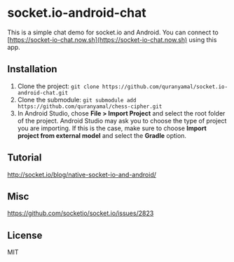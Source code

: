 # socket.io-android-chat

This is a simple chat demo for socket.io and Android. You can connect to [https://socket-io-chat.now.sh](https://socket-io-chat.now.sh) using this app.

## Installation

1. Clone the project: 
`git clone https://github.com/quranyamal/socket.io-android-chat.git`
2. Clone the submodule: 
`git submodule add https://github.com/quranyamal/chess-cipher.git`
3. In Android Studio, chose **File > Import Project** and select the root folder of the project.
   Android Studio may ask you to choose the type of project you are importing. If this is the case, make sure to choose **Import project from external model** and select the **Gradle** option.

## Tutorial

http://socket.io/blog/native-socket-io-and-android/

## Misc
https://github.com/socketio/socket.io/issues/2823

## License

MIT

